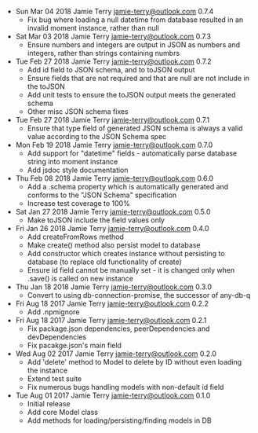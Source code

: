* Sun Mar 04 2018 Jamie Terry <jamie-terry@outlook.com> 0.7.4
  - Fix bug where loading a null datetime from database resulted in an invalid moment instance, rather than null
* Sat Mar 03 2018 Jamie Terry <jamie-terry@outlook.com> 0.7.3
  - Ensure numbers and integers are output in JSON as numbers and integers, rather than strings containing numbrs
* Tue Feb 27 2018 Jamie Terry <jamie-terry@outlook.com> 0.7.2
  - Add id field to JSON schema, and to toJSON output
  - Ensure fields that are not required and that are null are not include in the toJSON
  - Add unit tests to ensure the toJSON output meets the generated schema
  - Other misc JSON schema fixes
* Tue Feb 27 2018 Jamie Terry <jamie-terry@outlook.com> 0.7.1
  - Ensure that type field of generated JSON schema is always a valid value according to the JSON Schema spec
* Mon Feb 19 2018 Jamie Terry <jamie-terry@outlook.com> 0.7.0
  - Add support for "datetime" fields - automatically parse database string into moment instance
  - Add jsdoc style documentation
* Thu Feb 08 2018 Jamie Terry <jamie-terry@outlook.com> 0.6.0
  - Add a .schema property which is automatically generated and conforms to the "JSON Schema" specification
  - Increase test coverage to 100%
* Sat Jan 27 2018 Jamie Terry <jamie-terry@outlook.com> 0.5.0
  - Make toJSON include the field values only
* Fri Jan 26 2018 Jamie Terry <jamie-terry@outlook.com> 0.4.0
  - Add createFromRows method
  - Make create() method also persist model to database
  - Add constructor which creates instance without persisting to database (to replace old functionality of create)
  - Ensure id field cannot be manually set - it is changed only when .save() is called on new instance
* Thu Jan 18 2018 Jamie Terry <jamie-terry@outlook.com> 0.3.0
  - Convert to using db-connection-promise, the successor of any-db-q
* Fri Aug 18 2017 Jamie Terry <jamie-terry@outlook.com> 0.2.2
  - Add .npmignore
* Fri Aug 18 2017 Jamie Terry <jamie-terry@outlook.com> 0.2.1
  - Fix package.json dependencies, peerDependencies and devDependencies
  - Fix pacakge.json's main field
* Wed Aug 02 2017 Jamie Terry <jamie-terry@outlook.com> 0.2.0
  - Add 'delete' method to Model to delete by ID without even loading the instance
  - Extend test suite
  - Fix numerous bugs handling models with non-default id field
* Tue Aug 01 2017 Jamie Terry <jamie-terry@outlook.com> 0.1.0
  - Initial release
  - Add core Model class
  - Add methods for loading/persisting/finding models in DB
